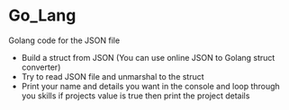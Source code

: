 # Go_Lang
Golang code for the JSON file 

- Build a struct from JSON (You can use online JSON to Golang struct converter)
- Try to read JSON file and unmarshal to the struct
- Print your name and details you want in the console and loop through you skills if projects value  is true then print the project         details
